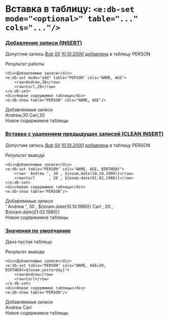 # Вставка в таблицу: `<e:db-set mode="<optional>" table="..." cols="..."/>`

### [**Добавление записи (INSERT)**](-)
Допустим запись *[Bob](- "#name") [50](- "#age") [10.10.2000](- "#bd")* [добавлена](- "c:assert-true=addRecord(#name, #age, #bd)") в таблицу PERSON

<div>
    <e:given>
        <e:db-show table="PERSON" cols="NAME, AGE"/>
    </e:given>
</div>

Результат работы 
   
    <div>Добавляемые записи</div>
    <e:db-set mode="add" table="PERSON" cols="NAME, AGE">
        <row>Andrew,30</row>
        <row>Carl,20</row>
    </e:db-set>
    <div>Новое содержимое таблицы</div>
    <e:db-show table="PERSON" cols="NAME, AGE"/>

<div>
    <e:then>
        <div>Добавляемые записи</div>
        <e:db-set mode="add" table="PERSON" cols="NAME, AGE">
            <row>Andrew,30</row>
            <row>Carl,20</row>
        </e:db-set>
        <div>Новое содержимое таблицы</div>
        <e:db-show table="PERSON" cols="NAME, AGE"/>
    </e:then>
</div>

### [**Вставка с удалением предыдущих записей (CLEAN INSERT)**](-)
Допустим запись *[Bob](- "#name") [50](- "#age") [10.10.2000](- "#bd")* [добавлена](- "c:assert-true=addRecord(#name, #age, #bd)") в таблицу PERSON

<div>
    <e:given>
        <e:db-show table="PERSON"/>
    </e:given>
</div>

Результат вывода 
   
    <div>Добавляемые записи</div>
    <e:db-set table="PERSON" cols="NAME, AGE, BIRTHDAY">
        <row>' Andrew ', 30 , ${exam.date(10.10.1990)}</row>
        <row>Carl      , 20 , ${exam.date(01.02.1980)}</row>
    </e:db-set>
    <div>Новое содержимое таблицы</div>
    <e:db-show table="PERSON"/>

<div>
    <e:then>
        <div>Добавляемые записи</div>
        <e:db-set table="PERSON" cols="NAME, AGE, BIRTHDAY">
            <row>' Andrew ', 30 , ${exam.date(10.10.1990)}</row>
            <row>Carl      , 20 , ${exam.date(01.02.1980)}</row>
        </e:db-set>
        <div>Новое содержимое таблицы</div>
        <e:db-show table="PERSON"/>
    </e:then>
</div>

### [**Значения по умолчанию**](-)
<div>
    <e:given>
        Дана пустая таблица:
        <e:db-set table="PERSON"/>
        <e:db-show table="PERSON" cols="NAME, AGE"/>
    </e:given>
</div>

Результат вывода 
   
    <div>Добавляемые записи</div>
    <e:db-set table="PERSON" cols="NAME, AGE=20, BIRTHDAY=${exam.yesterday}">
        <row>Andrew</row>
        <row>Carl</row>
    </e:db-set>
    <div>Новое содержимое таблицы</div>
    <e:db-show table="PERSON"/>

<div>
    <e:then>
        <div>Добавляемые записи</div>
        <e:db-set table="PERSON" cols="NAME, AGE=20, BIRTHDAY=${exam.yesterday}">
            <row>Andrew</row>
            <row>Carl</row>
        </e:db-set>
        <div>Новое содержимое таблицы</div>
        <e:db-show table="PERSON"/>
    </e:then>
</div>